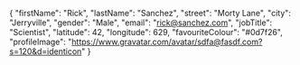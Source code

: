 {
  "firstName": "Rick",
  "lastName": "Sanchez",
  "street": "Morty Lane",
  "city": "Jerryville",
  "gender": "Male",
  "email": "rick@sanchez.com",
  "jobTitle": "Scientist",
  "latitude": 42,
  "longitude": 629,
  "favouriteColour": "#0d7f26",
  "profileImage": "https://www.gravatar.com/avatar/sdfa@fasdf.com?s=120&d=identicon"
}